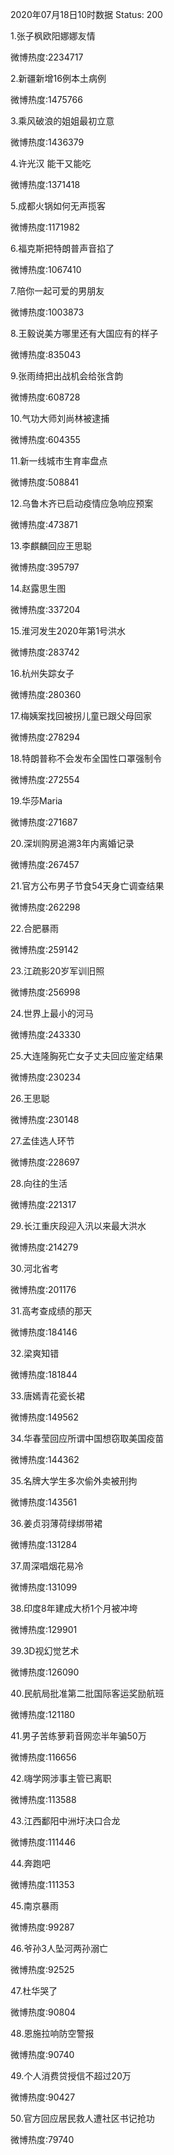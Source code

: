 2020年07月18日10时数据
Status: 200

1.张子枫欧阳娜娜友情

微博热度:2234717

2.新疆新增16例本土病例

微博热度:1475766

3.乘风破浪的姐姐最初立意

微博热度:1436379

4.许光汉 能干又能吃

微博热度:1371418

5.成都火锅如何无声揽客

微博热度:1171982

6.福克斯把特朗普声音掐了

微博热度:1067410

7.陪你一起可爱的男朋友

微博热度:1003873

8.王毅说美方哪里还有大国应有的样子

微博热度:835043

9.张雨绮把出战机会给张含韵

微博热度:608728

10.气功大师刘尚林被逮捕

微博热度:604355

11.新一线城市生育率盘点

微博热度:508841

12.乌鲁木齐已启动疫情应急响应预案

微博热度:473871

13.李麒麟回应王思聪

微博热度:395797

14.赵露思生图

微博热度:337204

15.淮河发生2020年第1号洪水

微博热度:283742

16.杭州失踪女子

微博热度:280360

17.梅姨案找回被拐儿童已跟父母回家

微博热度:278294

18.特朗普称不会发布全国性口罩强制令

微博热度:272554

19.华莎Maria

微博热度:271687

20.深圳购房追溯3年内离婚记录

微博热度:267457

21.官方公布男子节食54天身亡调查结果

微博热度:262298

22.合肥暴雨

微博热度:259142

23.江疏影20岁军训旧照

微博热度:256998

24.世界上最小的河马

微博热度:243330

25.大连隆胸死亡女子丈夫回应鉴定结果

微博热度:230234

26.王思聪

微博热度:230148

27.孟佳选人环节

微博热度:228697

28.向往的生活

微博热度:221317

29.长江重庆段迎入汛以来最大洪水

微博热度:214279

30.河北省考

微博热度:201176

31.高考查成绩的那天

微博热度:184146

32.梁爽知错

微博热度:181844

33.唐嫣青花瓷长裙

微博热度:149562

34.华春莹回应所谓中国想窃取美国疫苗

微博热度:144362

35.名牌大学生多次偷外卖被刑拘

微博热度:143561

36.姜贞羽薄荷绿绑带裙

微博热度:131284

37.周深唱烟花易冷

微博热度:131099

38.印度8年建成大桥1个月被冲垮

微博热度:129901

39.3D视幻觉艺术

微博热度:126090

40.民航局批准第二批国际客运奖励航班

微博热度:121180

41.男子苦练萝莉音网恋半年骗50万

微博热度:116656

42.嗨学网涉事主管已离职

微博热度:113588

43.江西鄱阳中洲圩决口合龙

微博热度:111446

44.奔跑吧

微博热度:111353

45.南京暴雨

微博热度:99287

46.爷孙3人坠河两孙溺亡

微博热度:92525

47.杜华哭了

微博热度:90804

48.恩施拉响防空警报

微博热度:90740

49.个人消费贷授信不超过20万

微博热度:90427

50.官方回应居民救人遭社区书记抢功

微博热度:79740

